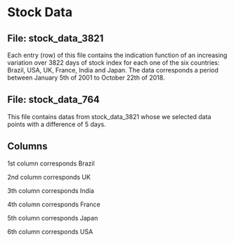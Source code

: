 # Stock Data

## File: stock_data_3821

Each entry (row) of this file contains the indication function of an
increasing variation over 3822 days of stock index for each one of the
six countries: Brazil, USA, UK, France, India and Japan. The data
corresponds a period between January 5th of 2001 to October 22th of
2018.

## File: stock_data_764

This file contains datas from stock_data_3821 whose we selected data
points with a difference of 5 days.

## Columns

1st column corresponds Brazil

2nd column corresponds UK

3th column corresponds India

4th column corresponds France

5th column corresponds Japan

6th column corresponds USA
